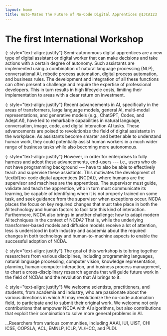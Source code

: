 ```yaml
---
layout: home
title: Auto-Mates The Future of No-Code Digital Apprentices @IJCAI23
---
```

# The first International Workshop 

{: style="text-align: justify"}
Semi-autonomous digital apprentices are a new type of digital assistant or digital worker that can make decisions and take actions with a certain degree of autonomy. Such assistants are implemented using a combination of natural language processing (NLP), conversational AI, robotic process automation, digital process automation, and business rules. The development and integration of all these functions can often present a challenge and require the expertise of professional developers. This in turn results in high lifecycle costs, limiting their implementation to areas with a clear return on investment.

{: style="text-align: justify"}
Recent advancements in AI, specifically in the areas of transformers, large language models, general AI, multi-modal representations, and generative models (e.g., ChatGPT, Codex, and Adept.AI), have led to remarkable capabilities in natural language, conversation, image, code, and digital interaction AI tasks. These advancements are poised to revolutionize the field of digital assistants in the workplace. As assistants become smarter and better able to understand human work, they could potentially assist human workers in a much wider range of business tasks while also becoming more autonomous. 

{: style="text-align: justify"}
However, in order for enterprises to fully harness and adopt these advancements, end-users --- i.e., users who do not have programming background --- have to also be able to effectively teach  and supervise these assistants. 
This motivates the development of \textbf{no-code digital apprentices (NCDA)}, where humans are the supervisor and machines are the apprentices. 
The supervisor must guide, validate and teach the apprentice, who in turn must communicate its learning, be capable of identifying when it is not properly trained on some task, and seek guidance from the supervisor when exceptions occur. NCDA places the focus on key required changes that must take place in both the AI technology and human factors to facilitate this kind of interaction.
Furthermore, NCDA also brings in another challenge: how to adapt modern AI techniques in the context of NCDA? 
That is, while the underlying transformer-based models and diffusion models receive a lot of attention, less is understood in both industry and academia about the required changes in both technology and human-to-machine aspects to enable the successful adoption of NCDA.


{: style="text-align: justify"}
The goal of this workshop is to bring together researchers from various disciplines, including programming languages, natural language processing, computer vision, knowledge representation, planning, human-computer interaction, and business process management, to chart a cross-disciplinary research agenda that will guide future work in the field of NCDAs and the revolution that AI brings to it.

{: style="text-align: justify"}
We welcome scientists, practitioners, and students, from academia and industry, who are passionate about the various directions in which AI may revolutionize the no-code automation field, to participate and to submit their original work. We welcome not only contributions that empower NCDA with AI algorithms, but also contributions that exploit their combination to solve more general problems in AI.


...Rsearchers from various communities, including AAAI, IUI, UIST, CHI ICSE, OOPSLA, ACL, EMNLP, ICLR, VL/HCC, and PLDI.



